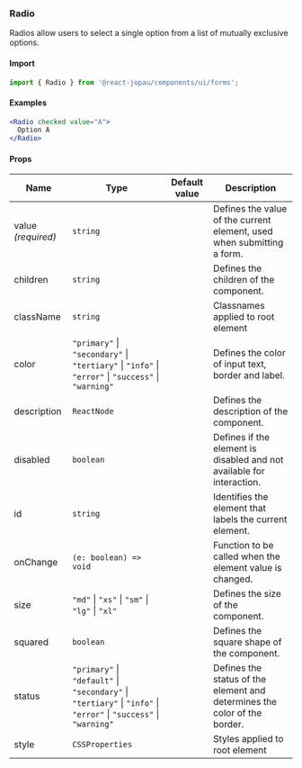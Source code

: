 ### Radio

Radios allow users to select a single option from a list of mutually exclusive options.

#### Import

```jsx
import { Radio } from '@react-jopau/components/ui/forms';
```

#### Examples

```jsx
<Radio checked value="A">
  Option A
</Radio>
```

#### Props

| Name               | Type                                                                                                               | Default value | Description                                                               |
| ------------------ | ------------------------------------------------------------------------------------------------------------------ | ------------- | ------------------------------------------------------------------------- |
| value _(required)_ | `string`                                                                                                           |               | Defines the value of the current element, used when submitting a form.    |
| children           | `string`                                                                                                           |               | Defines the children of the component.                                    |
| className          | `string`                                                                                                           |               | Classnames applied to root element                                        |
| color              | `"primary"` \| `"secondary"` \| `"tertiary"` \| `"info"` \| `"error"` \| `"success"` \| `"warning"`                |               | Defines the color of input text, border and label.                        |
| description        | `ReactNode`                                                                                                        |               | Defines the description of the component.                                 |
| disabled           | `boolean`                                                                                                          |               | Defines if the element is disabled and not available for interaction.     |
| id                 | `string`                                                                                                           |               | Identifies the element that labels the current element.                   |
| onChange           | `(e: boolean) => void`                                                                                             |               | Function to be called when the element value is changed.                  |
| size               | `"md"` \| `"xs"` \| `"sm"` \| `"lg"` \| `"xl"`                                                                     |               | Defines the size of the component.                                        |
| squared            | `boolean`                                                                                                          |               | Defines the square shape of the component.                                |
| status             | `"primary"` \| `"default"` \| `"secondary"` \| `"tertiary"` \| `"info"` \| `"error"` \| `"success"` \| `"warning"` |               | Defines the status of the element and determines the color of the border. |
| style              | `CSSProperties`                                                                                                    |               | Styles applied to root element                                            |
